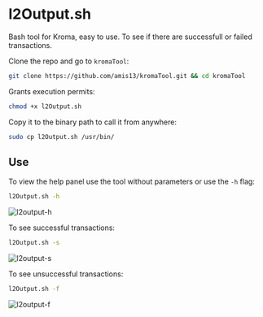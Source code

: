 # l2Output.sh

Bash tool for Kroma, easy to use. To see if there are successfull or failed transactions.

Clone the repo and go to `kromaTool`:

```bash
git clone https://github.com/amis13/kromaTool.git && cd kromaTool
```
Grants execution permits:

```bash
chmod +x l2Output.sh
```

Copy it to the binary path to call it from anywhere:

```bash
sudo cp l2Output.sh /usr/bin/
```

## Use

To view the help panel use the tool without parameters or use the `-h` flag:

```bash
l2Output.sh -h
```

![l2output-h](https://github.com/amis13/kromaTool/assets/119992979/1af5ec6c-3ea1-4dd4-9fac-d4f155fae1ae)


To see successful transactions:

```bash
l2Output.sh -s
```

![l2output-s](https://github.com/amis13/kromaTool/assets/119992979/ae8fb020-4e9b-4a14-a803-4946b8c5325d)


To see unsuccessful transactions:

```bash
l2Output.sh -f
```

![l2output-f](https://github.com/amis13/kromaTool/assets/119992979/ded4ea1b-f73d-4884-901e-c8efc8ee664a)
